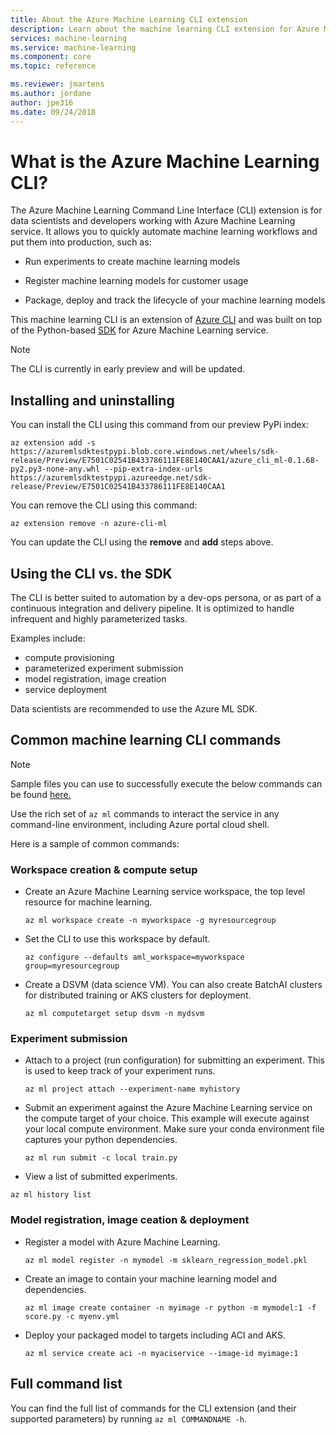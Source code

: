 ```yaml
---
title: About the Azure Machine Learning CLI extension
description: Learn about the machine learning CLI extension for Azure Machine Learning. 
services: machine-learning
ms.service: machine-learning
ms.component: core
ms.topic: reference

ms.reviewer: jmartens
ms.author: jordane
author: jpe316
ms.date: 09/24/2018
---
```


# What is the Azure Machine Learning CLI?

The Azure Machine Learning Command Line Interface (CLI) extension is for data scientists and developers working with Azure Machine Learning service. It allows you to quickly automate machine learning workflows and put them into production, such as:
+ Run experiments to create machine learning models

+ Register machine learning models for customer usage

+ Package, deploy and track the lifecycle of your machine learning models

This machine learning CLI is an extension of [Azure CLI](https://docs.microsoft.com/cli/azure/?view=azure-cli-latest) and was built on top of the Python-based <a href="http://aka.ms/aml-sdk" target="_blank">SDK</a> for Azure Machine Learning service.

> [!NOTE]
> The CLI is currently in early preview and will be updated.

## Installing and uninstalling

You can install the CLI using this command from our preview PyPi index:
```AzureCLI
az extension add -s https://azuremlsdktestpypi.blob.core.windows.net/wheels/sdk-release/Preview/E7501C02541B433786111FE8E140CAA1/azure_cli_ml-0.1.68-py2.py3-none-any.whl --pip-extra-index-urls  https://azuremlsdktestpypi.azureedge.net/sdk-release/Preview/E7501C02541B433786111FE8E140CAA1
```

You can remove the CLI using this command:
```AzureCLI
az extension remove -n azure-cli-ml
```

You can update the CLI using the **remove** and **add** steps above.

## Using the CLI vs. the SDK
The CLI is better suited to automation by a dev-ops persona, or as part of a continuous integration and delivery pipeline. It is optimized to handle infrequent and highly parameterized tasks. 

Examples include:
- compute provisioning
- parameterized experiment submission
- model registration, image creation
- service deployment

Data scientists are recommended to use the Azure ML SDK.

## Common machine learning CLI commands
> [!NOTE]
> Sample files you can use to successfully execute the below commands can be found [here.](https://github.com/Azure/MachineLearningNotebooks/tree/cli/cli)

Use the rich set of `az ml` commands to interact the service in any command-line environment, including Azure portal cloud shell.

Here is a sample of common commands:

### Workspace creation & compute setup

+ Create an Azure Machine Learning service workspace, the top level resource for machine learning.
   ```AzureCLI
   az ml workspace create -n myworkspace -g myresourcegroup
   ```

+ Set the CLI to use this workspace by default.
   ```AzureCLI
   az configure --defaults aml_workspace=myworkspace group=myresourcegroup
   ```

+ Create a DSVM (data science VM). You can also create BatchAI clusters for distributed training or AKS clusters for deployment.
  ```AzureCLI
  az ml computetarget setup dsvm -n mydsvm
  ```

### Experiment submission
+ Attach to a project (run configuration) for submitting an experiment. This is used to keep track of your experiment runs.
  ```AzureCLI
  az ml project attach --experiment-name myhistory
  ```

+ Submit an experiment against the Azure Machine Learning service on the compute target of your choice. This example will execute against your local compute environment. Make sure your conda environment file captures your python dependencies.

  ```AzureCLI
  az ml run submit -c local train.py
  ```

+ View a list of submitted experiments.
```AzureCLI
az ml history list
```

### Model registration, image ceation & deployment

+ Register a model with Azure Machine Learning.
  ```AzureCLI
  az ml model register -n mymodel -m sklearn_regression_model.pkl
  ```

+ Create an image to contain your machine learning model and dependencies. 
  ```AzureCLI
  az ml image create container -n myimage -r python -m mymodel:1 -f score.py -c myenv.yml
  ```

+ Deploy your packaged model to targets including ACI and AKS.
  ```AzureCLI
  az ml service create aci -n myaciservice --image-id myimage:1
  ```
    
## Full command list
You can find the full list of commands for the CLI extension (and their supported parameters) by running ```az ml COMMANDNAME -h```. 
